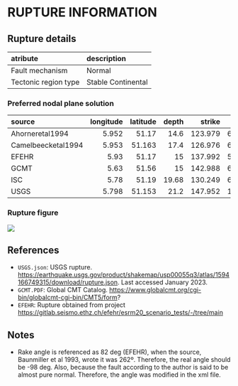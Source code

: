 # RUPTURE INFORMATION
    
## Rupture details

| atribute             | description        |
|:---------------------|:-------------------|
| Fault mechanism       | Normal             |
| Tectonic region type | Stable Continental |

### Preferred nodal plane solution

| source             |   longitude |   latitude |   depth |   strike |     dip |   rake |   mag |
|:-------------------|------------:|-----------:|--------:|---------:|--------:|-------:|------:|
| Ahorneretal1994    |       5.952 |     51.17  |   14.6  |  123.979 | 67.9955 | -90    |   5.3 |
| Camelbeecketal1994 |       5.953 |     51.163 |   17.4  |  126.976 | 69.9971 | -90    |   5.4 |
| EFEHR              |       5.93  |     51.17  |   15    |  137.992 | 58.0031 | -98    |   5.3 |
| GCMT               |       5.63  |     51.56  |   15    |  142.988 | 68.0006 | -87    |   5.3 |
| ISC                |       5.78  |     51.19  |   19.68 |  130.249 | 66.7059 | -89.98 |   5.3 |
| USGS               |       5.798 |     51.153 |   21.2  |  147.952 | 16.2875 | -87    |   5.3 |

### Rupture figure

![](earthquake_ruptures.png)

## References

- `USGS.json`: USGS rupture. https://earthquake.usgs.gov/product/shakemap/usp00055q3/atlas/1594166749315/download/rupture.json. Last accessed January 2023.
- `GCMT.PDF`: Global CMT Catalog. https://www.globalcmt.org/cgi-bin/globalcmt-cgi-bin/CMT5/form?
- `EFEHR`: Rupture obtained from project https://gitlab.seismo.ethz.ch/efehr/esrm20_scenario_tests/-/tree/main

## Notes

- Rake angle is referenced as 82 deg (EFEHR), when the source, Baunmiller et al 1993, wrote it was 262º. Therefore, the real angle should be -98 deg. Also, because the fault according to the author is said to be almost pure normal. Therefore, the angle was modified in the xml file.